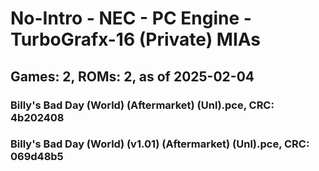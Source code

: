 # No-Intro - NEC - PC Engine - TurboGrafx-16 (Private) MIAs
## Games: 2, ROMs: 2, as of 2025-02-04
### Billy's Bad Day (World) (Aftermarket) (Unl).pce, CRC: 4b202408
### Billy's Bad Day (World) (v1.01) (Aftermarket) (Unl).pce, CRC: 069d48b5
